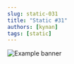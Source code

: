 ```yaml
---
slug: static-031
title: "Static #31"
authors: [kynan]
tags: [static]
---
```


![Example banner](/img/stories/static/031.png)
